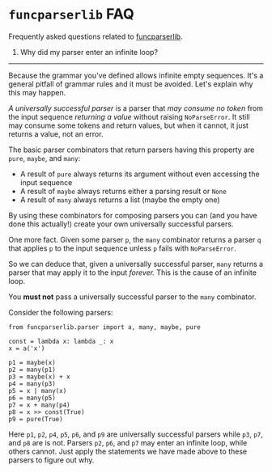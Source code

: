 `funcparserlib` FAQ
===================

Frequently asked questions related to [funcparserlib][1].


1. Why did my parser enter an infinite loop?
--------------------------------------------

Because the grammar you've defined allows infinite empty sequences. It's a
general pitfall of grammar rules and it must be avoided. Let's explain why this
may happen.

_A universally successful parser_ is a parser that _may consume no token_ from
the input sequence _returning a value_ without raising `NoParseError`. It still
may consume some tokens and return values, but when it cannot, it just returns
a value, not an error.

The basic parser combinators that return parsers having this property are
`pure`, `maybe`, and `many`:

* A result of `pure` always returns its argument without even accessing the
  input sequence
* A result of `maybe` always returns either a parsing result or `None`
* A result of `many` always returns a list (maybe the empty one)

By using these combinators for composing parsers you can (and you have done this
actually!) create your own universally successful parsers.

One more fact. Given some parser `p`, the `many` combinator returns a parser `q`
that applies `p` to the input sequence unless `p` fails with `NoParseError`.

So we can deduce that, given a universally successful parser, `many` returns a
parser that may apply it to the input _forever._ This is the cause of an infinite
loop.

You **must not** pass a universally successful parser to the `many` combinator.

Consider the following parsers:

    from funcparserlib.parser import a, many, maybe, pure

    const = lambda x: lambda _: x
    x = a('x')

    p1 = maybe(x)
    p2 = many(p1)
    p3 = maybe(x) + x
    p4 = many(p3)
    p5 = x | many(x)
    p6 = many(p5)
    p7 = x + many(p4)
    p8 = x >> const(True)
    p9 = pure(True)

Here `p1`, `p2`, `p4`, `p5`, `p6`, and `p9` are universally successful parsers
while `p3`, `p7`, and `p8` are is not. Parsers `p2`, `p6`, and `p7` may enter an
infinite loop, while others cannot. Just apply the statements we have made
above to these parsers to figure out why.

  [1]: https://github.com/vlasovskikh/funcparserlib
